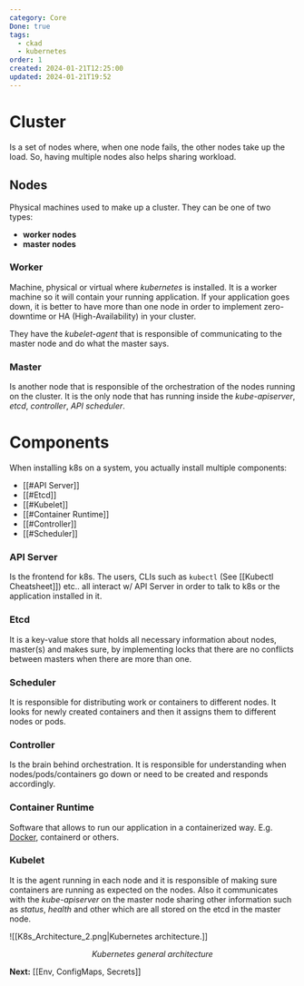 ```yaml
---
category: Core
Done: true
tags:
  - ckad
  - kubernetes
order: 1
created: 2024-01-21T12:25:00
updated: 2024-01-21T19:52
---
```

# Cluster
Is a set of nodes where, when one node fails, the other nodes take up the load. So, having multiple nodes also helps sharing workload.
## Nodes
Physical machines used to make up a cluster. They can be one of two types:
- **worker nodes**
- **master nodes**
### Worker
Machine, physical or virtual where *kubernetes* is installed. It is a worker machine so it will contain your running application.
If your application goes down, it is better to have more than one node in order to implement zero-downtime or HA (High-Availability) in your cluster.

They have the *kubelet-agent* that is responsible of communicating to the master node and do what the master says.
### Master
Is another node that is responsible of the orchestration of the nodes running on the cluster. It is the only node that has running inside the *kube-apiserver*, *etcd*, *controller*, *API scheduler*.
# Components
When installing k8s on a system, you actually install multiple components:
- [[#API Server]]
- [[#Etcd]]
- [[#Kubelet]]
- [[#Container Runtime]]
- [[#Controller]]
- [[#Scheduler]]

### API Server
Is the frontend for k8s. The users, CLIs such as `kubectl` (See [[Kubectl Cheatsheet]]) etc.. all interact w/ API Server in order to talk to k8s or the application installed in it.

### Etcd
It is a key-value store that holds all necessary information about nodes, master(s) and makes sure, by implementing locks that there are no conflicts between masters when there are more than one.

### Scheduler
It is responsible for distributing work or containers to different nodes. It looks for newly created containers and then it assigns them to different nodes or pods.

### Controller
Is the brain behind orchestration. It is responsible for understanding when nodes/pods/containers go down or need to be created and responds accordingly.

### Container Runtime
Software that allows to run our application in a containerized way. E.g. [Docker](www.docker.com), containerd or others.

### Kubelet
It is the agent running in each node and it is responsible of making sure containers are running as expected on the nodes. Also it communicates with the *kube-apiserver* on the master node sharing other information such as *status*, *health* and other which are all stored on the etcd in the master node.

![[K8s_Architecture_2.png|Kubernetes architecture.]]
<p align="center" style="font-style: italic">Kubernetes general architecture</p>


**Next:** [[Env, ConfigMaps, Secrets]]